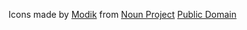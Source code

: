 Icons made by [Modik](https://thenounproject.com/modik/) from [Noun Project](https://thenounproject.com/)
[Public Domain](https://creativecommons.org/publicdomain/zero/1.0/)
